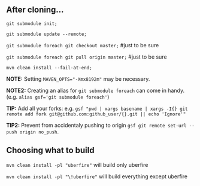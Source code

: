 After cloning...
---

`git submodule init;`

`git submodule update --remote;`

`git submodule foreach git checkout master;` #just to be sure

`git submodule foreach git pull origin master;` #just to be sure

`mvn clean install --fail-at-end;`

**NOTE:** Setting `MAVEN_OPTS="-Xmx8192m"` may be necessary.

**NOTE2:** Creating an alias for `git submodule foreach` can come in handy. (e.g. `alias gsf='git submodule foreach'`)

**TIP:** Add all your forks: e.g. `gsf "pwd | xargs basename | xargs -I{} git remote add fork git@github.com:github_user/{}.git || echo 'Ignore'"`

**TIP2:** Prevent from accidentaly pushing to origin `gsf git remote set-url --push origin no_push`.


Choosing what to build
---

`mvn clean install -pl "uberfire"` will build only uberfire

`mvn clean install -pl "\!uberfire"` will build everything except uberfire
